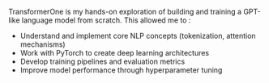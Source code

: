 TransformerOne is my hands-on exploration of building and training a GPT-like language model from scratch. This allowed me to : 

- Understand and implement core NLP concepts (tokenization, attention mechanisms)
- Work with PyTorch to create deep learning architectures
- Develop training pipelines and evaluation metrics
- Improve model performance through hyperparameter tuning
